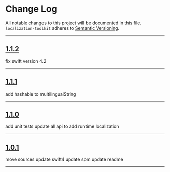 # Change Log

All notable changes to this project will be documented in this file.
`localization-toolkit` adheres to [Semantic Versioning](http://semver.org/).

---

## [1.1.2](https://github.com/Digipolitan/localization-toolkit/releases/tag/v1.1.2)

fix swift version 4.2

---

## [1.1.1](https://github.com/Digipolitan/localization-toolkit/releases/tag/v1.1.1)

add hashable to multilingualString

---

## [1.1.0](https://github.com/Digipolitan/localization-toolkit/releases/tag/v1.1.0)

add unit tests
update all api to add runtime localization

---

## [1.0.1](https://github.com/Digipolitan/localization-toolkit/releases/tag/v1.0.1)

move sources
update swift4
update spm
update readme

---
